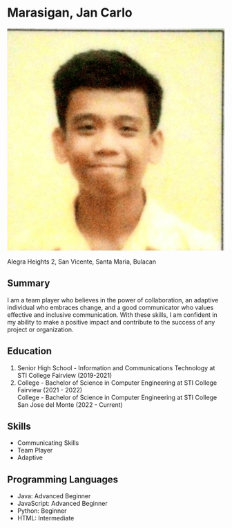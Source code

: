 # Marasigan, Jan Carlo
![](https://github.com/jncrlmrsgn/app-dev/blob/Resume/image_2022-03-29_111519%20(1).png)

Alegra Heights 2, San Vicente, Santa Maria, Bulacan

## Summary
I am a team player who believes in the power of collaboration, an adaptive individual who embraces change, and a good communicator who values effective and inclusive communication. With these skills, I am confident in my ability to make a positive impact and contribute to the success of any project or organization.

## Education
1. Senior High School - Information and Communications Technology at STI College Fairview (2019-2021) <br>
2. College - Bachelor of Science in Computer Engineering at STI College Fairview (2021 - 2022) <br>
   College - Bachelor of Science in Computer Engineering at STI College San Jose del Monte (2022 - Current) 

## Skills
- Communicating Skills
- Team Player
- Adaptive

## Programming Languages
- Java: Advanced Beginner
- JavaScript: Advanced Beginner
- Python: Beginner
- HTML: Intermediate
